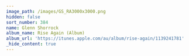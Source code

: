 ```yaml
---
image_path: /images/GS_RA3000x3000.png
hidden: false
sort_number: 384
name: Glenn Shorrock
album_name: Rise Again (Album)
album_url: 'https://itunes.apple.com/au/album/rise-again/1139241781'
_hide_content: true
---
```


